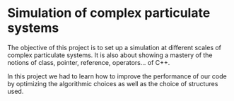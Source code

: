 # Simulation of complex particulate systems


The objective of this project is to set up a simulation at different scales of complex particulate systems. It is also about showing a mastery of the notions of class, pointer, reference, operators... of C++.

In this project we had to learn how to improve the performance of our code by optimizing the algorithmic choices as well as the choice of structures used.
